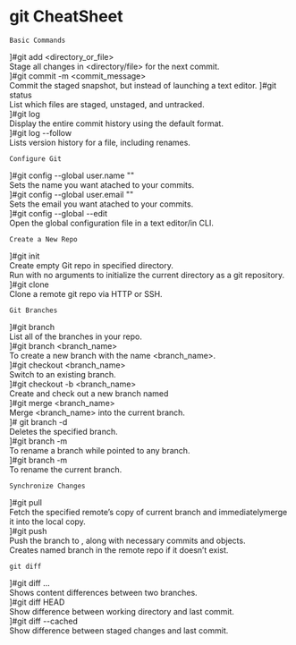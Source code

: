 # git CheatSheet
```
Basic Commands
```
]#git add <directory_or_file>  
	Stage all changes in <directory/file> for the next commit.  
]#git commit -m <commit_message>  
	Commit the staged snapshot, but instead of launching a text editor.
]#git status  
	List which files are staged, unstaged, and untracked.	
]#git log  
	Display the entire commit history using the default format.  
]#git log --follow <file>  
	Lists version history for a file, including renames.

```
Configure Git
```
]#git config --global user.name "<name>"  
  Sets the name you want atached to your commits.  
]#git config --global user.email "<email address>"  
	Sets the email you want atached to your commits.  
]#git config --global --edit  
	Open the global configuration file in a text editor/in CLI.  

```
Create a New Repo
```
]#git init <directory>  
	Create empty Git repo in specified directory.   
	Run with no arguments to initialize the current directory as a git repository.
]#git clone <repo>  
	Clone a remote git repo via HTTP or SSH.  

```
Git Branches
```
]#git branch  
	List all of the branches in your repo.  
]#git branch <branch_name>  
	To create a new branch with the name <branch_name>.  
]#git checkout <branch_name>  
	Switch to an existing branch.  
]#git checkout -b <branch_name>  
	Create and check out a new branch named <branch>  
]#git merge <branch_name>  
	Merge <branch_name> into the current branch.  
]# git branch -d <branch-name>  
	Deletes the specified branch.  
]#git branch -m <oldname> <newname>  
	To rename a branch while pointed to any branch.  
]#git branch -m <newname>  
	To rename the current branch.

```
Synchronize Changes
```
]#git pull <remote>  
	Fetch the specified remote’s copy of current branch and immediatelymerge it into the local copy.  
]#git push <remote> <branch>  
	Push the branch to <remote>, along with necessary commits and objects.  
	Creates named branch in the remote repo if it doesn’t exist.

```
git diff
```
]#git diff <first-branch>...<second-branch>  
	Shows content differences between two branches.  
]#git diff HEAD  
	Show difference between working directory and last commit.  
]#git diff --cached  
	Show difference between staged changes and last commit.

